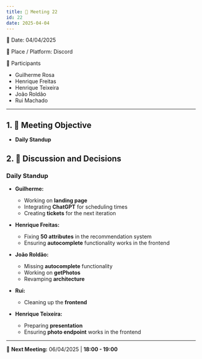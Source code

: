 ```yaml
---
title: 📝 Meeting 22
id: 22
date: 2025-04-04
---
```


📅 Date: 04/04/2025  

📍 Place / Platform: Discord  

👥 Participants  

- Guilherme Rosa  
- Henrique Freitas  
- Henrique Teixeira  
- João Roldão  
- Rui Machado  

---

## 1. 🎯 Meeting Objective  

- **Daily Standup**  

## 2. 💬 Discussion and Decisions  

### **Daily Standup**  

- **Guilherme:**  
  - Working on **landing page**  
  - Integrating **ChatGPT** for scheduling times  
  - Creating **tickets** for the next iteration  

- **Henrique Freitas:**  
  - Fixing **50 attributes** in the recommendation system  
  - Ensuring **autocomplete** functionality works in the frontend  

- **João Roldão:**  
  - Missing **autocomplete** functionality  
  - Working on **getPhotos**  
  - Revamping **architecture**  

- **Rui:**  
  - Cleaning up the **frontend**  

- **Henrique Teixeira:**  
  - Preparing **presentation**  
  - Ensuring **photo endpoint** works in the frontend  

---

📅 **Next Meeting:** 06/04/2025 | **18:00 - 19:00**  


